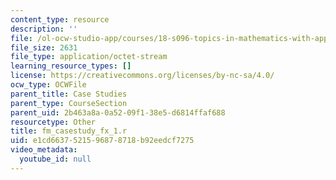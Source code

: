 ```yaml
---
content_type: resource
description: ''
file: /ol-ocw-studio-app/courses/18-s096-topics-in-mathematics-with-applications-in-finance-fall-2013/e1cd6637521596878718b92eedcf7275_fm_casestudy_fx_1.r
file_size: 2631
file_type: application/octet-stream
learning_resource_types: []
license: https://creativecommons.org/licenses/by-nc-sa/4.0/
ocw_type: OCWFile
parent_title: Case Studies
parent_type: CourseSection
parent_uid: 2b463a8a-0a52-09f1-38e5-d6814ffaf688
resourcetype: Other
title: fm_casestudy_fx_1.r
uid: e1cd6637-5215-9687-8718-b92eedcf7275
video_metadata:
  youtube_id: null
---
```

